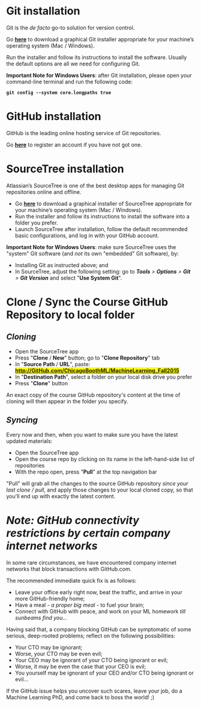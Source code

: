 # Git installation

Git is the *de facto* go-to solution for version control.

Go [**here**](http://git-scm.com/downloads) to download a graphical Git installer appropriate for your machine’s operating system (Mac / Windows).

Run the installer and follow its instructions to install the software. Usually the default options are all we need for configuring Git.

**Important Note for Windows Users**: after Git installation, please open your command-line terminal and run the following code:

**`git config --system core.longpaths true`**


# GitHub installation

GitHub is the leading online hosting service of Git repositories.

Go [**here**](http://github.com) to register an account if you have not got one.


# SourceTree installation

Atlassian’s SourceTree is one of the best desktop apps for managing Git repositories online and offline.

- Go [**here**](http://www.sourcetreeapp.com) to download a graphical installer of SourceTree appropriate for your machine’s operating system (Mac / Windows).
- Run the installer and follow its instructions to install the software into a folder you prefer.
- Launch SourceTree after installation, follow the default recommended basic configurations, and log in with your GitHub account.

**Important Note for Windows Users**: make sure SourceTree uses the "system" Git software (and _not_ its own "embedded" Git software), by:
 
- Installing Git as instructed above; and
- In SourceTree, adjust the following setting: go to _**Tools** > **Options** > **Git** > **Git Version**_  and select "**Use System Git**".


# Clone / Sync the Course GitHub Repository to local folder

## _Cloning_

- Open the SourceTree app
- Press "**Clone** / **New**" button; go to "**Clone Repository**" tab
- In "**Source Path** / **URL**", paste: <span style="background-color: #FFFF00"><b>http://GitHub.com/ChicagoBoothML/MachineLearning_Fall2015</b></span>
- In "**Destination Path**", select a folder on your local disk drive you prefer
- Press "**Clone**" button

An exact copy of the course GitHub repository's content at the time of cloning
will then appear in the folder you specify.


## _Syncing_

Every now and then, when you want to make sure you have the latest updated materials:

- Open the SourceTree app
- Open the course repo by clicking on its name in the left-hand-side list of repositories
- With the repo open, press "**Pull**" at the top navigation bar

"Pull" will grab all the changes to the source GitHub repository _since your last clone / pull_,
and apply those changes to your local cloned copy, so that you'll end up with exactly the latest content. 


# _**Note**: GitHub connectivity restrictions by certain company internet networks_

In some rare circumstances, we have encountered company internet networks that block transactions with GitHub.com.

The recommended immediate quick fix is as follows:

- Leave your office early right now, beat the traffic, and arrive in your more GitHub-friendly home;
- Have a meal - _a proper big meal_ - to fuel your brain;
- Connect with GitHub with peace, and work on your ML homework _till sunbeams find you..._

Having said that, a company blocking GitHub can be symptomatic of some serious, deep-rooted problems;
reflect on the following possibilities:

- Your CTO may be ignorant;
- Worse, your CTO may be even evil;
- Your CEO may be ignorant of your CTO being ignorant or evil;
- Worse, it may be even the case that your CEO is evil;
- You yourself may be ignorant of your CEO and/or CTO being ignorant or evil...

If the GitHub issue helps you uncover such scares, leave your job, do a Machine Learning PhD,
and come back to boss the world! ;)
